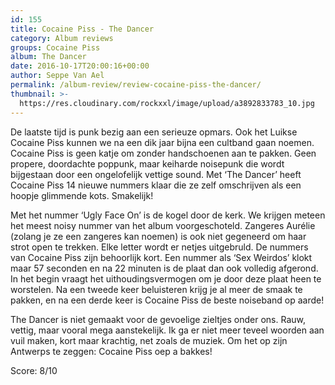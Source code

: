 ```yaml
---
id: 155
title: Cocaine Piss - The Dancer
category: Album reviews
groups: Cocaine Piss
album: The Dancer
date: 2016-10-17T20:00:16+00:00
author: Seppe Van Ael
permalink: /album-review/review-cocaine-piss-the-dancer/
thumbnail: >-
  https://res.cloudinary.com/rockxxl/image/upload/a3892833783_10.jpg
---
```

De laatste tijd is punk bezig aan een serieuze opmars. Ook het Luikse Cocaine Piss kunnen we na een dik jaar bijna een cultband gaan noemen. Cocaine Piss is geen katje om zonder handschoenen aan te pakken. Geen propere, doordachte poppunk, maar keiharde noisepunk die wordt bijgestaan door een ongelofelijk vettige sound. Met ‘The Dancer’ heeft Cocaine Piss 14 nieuwe nummers klaar die ze zelf omschrijven als een hoopje glimmende kots. Smakelijk!

Met het nummer ‘Ugly Face On’ is de kogel door de kerk. We krijgen meteen het meest noisy nummer van het album voorgeschoteld. Zangeres Aurélie (zolang je ze een zangeres kan noemen) is ook niet gegeneerd om haar strot open te trekken. Elke letter wordt er netjes uitgebruld. De nummers van Cocaine Piss zijn behoorlijk kort. Een nummer als ‘Sex Weirdos’ klokt maar 57 seconden en na 22 minuten is de plaat dan ook volledig afgerond. In het begin vraagt het uithoudingsvermogen om je door deze plaat heen te worstelen. Na een tweede keer beluisteren krijg je al meer de smaak te pakken, en na een derde keer is Cocaine Piss de beste noiseband op aarde!

The Dancer is niet gemaakt voor de gevoelige zieltjes onder ons. Rauw, vettig, maar vooral mega aanstekelijk. Ik ga er niet meer teveel woorden aan vuil maken, kort maar krachtig, net zoals de muziek. Om het op zijn Antwerps te zeggen: Cocaine Piss oep a bakkes!

Score: 8/10